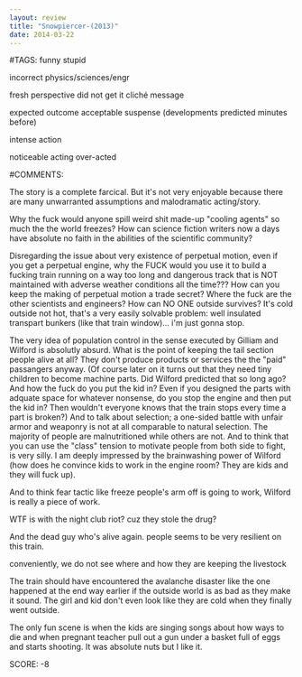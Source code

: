 ```yaml
---
layout: review
title: "Snowpiercer-(2013)"
date: 2014-03-22
---
```


#TAGS:
funny
stupid

incorrect physics/sciences/engr

fresh perspective
did not get it
cliché message

expected outcome
acceptable suspense (developments predicted minutes before)

intense action

noticeable acting
over-acted

#COMMENTS:

The story is a complete farcical. But it's not very enjoyable because there are many unwarranted assumptions and malodramatic acting/story.

Why the fuck would anyone spill weird shit made-up "cooling agents" so much the the world freezes? How can science fiction writers now a days have absolute no faith in the abilities of the scientific community?

Disregarding the issue about very existence of perpetual motion, even if you get a perpetual engine, why the FUCK would you use it to build a fucking train running on a way too long and dangerous track that is NOT maintained with adverse weather conditions all the time??? How can you keep the making of perpetual motion a trade secret? Where the fuck are the other scientists and engineers? How can NO ONE outside survives? It's cold outside not hot, that's a very easily solvable problem: well insulated transpart bunkers (like that train window)... i'm just gonna stop.

The very idea of population control in the sense executed by Gilliam and Wilford is absolutly absurd. What is the point of keeping the tail section people alive at all? They don't produce products or services the the "paid" passangers anyway. (Of course later on it turns out that they need tiny children to become machine parts. Did Wilford predicted that so long ago? And how the fuck do you put the kid in? Even if you designed the parts with adquate space for whatever nonsense, do you stop the engine and then put the kid in? Then wouldn't everyone knows that the train stops every time a part is broken?) And to talk about selection; a one-sided battle with unfair armor and weaponry is not at all comparable to natural selection. The majority of people are malnutritioned while others are not. And to think that you can use the "class" tension to motivate people from both side to fight, is very silly. I am deeply impressed by the brainwashing power of Wilford (how does he convince kids to work in the engine room? They are kids and they will fuck up).

And to think fear tactic like freeze people's arm off is going to work, Wilford is really a piece of work.

WTF is with the night club riot? cuz they stole the drug?

And the dead guy who's alive again. people seems to be very resilient on this train.

conveniently, we do not see where and how they are keeping the livestock

The train should have encountered the avalanche disaster like the one happened at the end way earlier if the outside world is as bad as they make it sound. The girl and kid don't even look like they are cold when they finally went outside.

The only fun scene is when the kids are singing songs about how ways to die and when pregnant teacher pull out a gun under a basket full of eggs and starts shooting. It was absolute nuts but I like it.





SCORE:
-8
